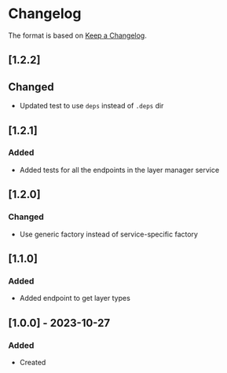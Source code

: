 # Changelog
The format is based on [Keep a Changelog](https://keepachangelog.com/en/1.0.0/).

## [1.2.2]
## Changed
- Updated test to use `deps` instead of `.deps` dir

## [1.2.1]
### Added
- Added tests for all the endpoints in the layer manager service

## [1.2.0]
### Changed
- Use generic factory instead of service-specific factory

## [1.1.0]
### Added
- Added endpoint to get layer types

## [1.0.0] - 2023-10-27
### Added
- Created
